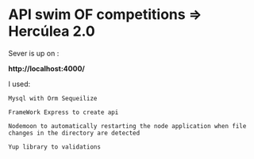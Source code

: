 # API swim OF competitions => Hercúlea 2.0 

Sever is up on : 

**http://localhost:4000/**

I used:

``Mysql with Orm Sequeilize``

``FrameWork Express to create api``

``Nodemoon to automatically restarting the node application when file changes in the directory are detected``

``Yup library to validations`` 